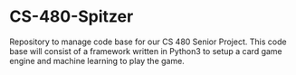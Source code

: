 # CS-480-Spitzer
Repository to manage code base for our CS 480 Senior Project. This code base will consist of a framework written in Python3 to setup a card game engine and machine learning to play the game.
